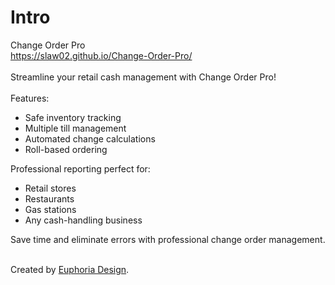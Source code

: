 # Intro
Change Order Pro<br />
<a href="https://slaw02.github.io/Change-Order-Pro/">https://slaw02.github.io/Change-Order-Pro/</a><br /><br />
Streamline your retail cash management with Change Order Pro!<br /><br />
Features:
<ul>
<li>Safe inventory tracking</li>
<li>Multiple till management</li>
<li>Automated change calculations</li>
<li>Roll-based ordering</li>
</ul>
Professional reporting perfect for:
<ul>
<li>Retail stores</li>
<li>Restaurants</li>
<li>Gas stations</li>
<li>Any cash-handling business</li>
</ul>
Save time and eliminate errors with professional change order management.<br /><br />

Created by <a href="https://euphoria-design.com/">Euphoria Design</a>.
